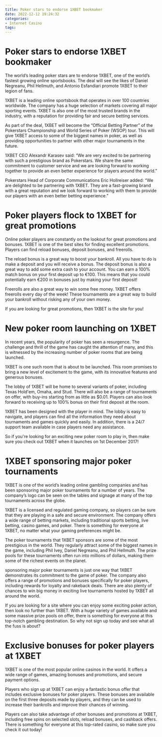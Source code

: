 ```yaml
---
title: Poker stars to endorse 1XBET bookmaker
date: 2022-12-12 19:24:32
categories:
- Internet Casino
tags:
---
```



#  Poker stars to endorse 1XBET bookmaker

The world’s leading poker stars are to endorse 1XBET, one of the world’s fastest growing online sportsbooks. The deal will see the likes of Daniel Negreanu, Phil Hellmuth, and Antonio Esfandiari promote 1XBET to their legion of fans.

1XBET is a leading online sportsbook that operates in over 100 countries worldwide. The company has a huge selection of markets covering all major sporting events. 1XBET is also one of the most trusted brands in the industry, with a reputation for providing fair and secure betting services.

As part of the deal, 1XBET will become the “Official Betting Partner” of the Pokerstars Championship and World Series of Poker (WSOP) tour. This will give 1XBET access to some of the biggest names in poker, as well as providing opportunities to partner with other major tournaments in the future.

1XBET CEO Alexandr Karasev said: “We are very excited to be partnering with such a prestigious brand as Pokerstars. We share the same commitment to customer service and we are looking forward to working together to provide an even better experience for players around the world.”

Pokerstars Head of Corporate Communications Eric Hollreiser added: “We are delighted to be partnering with 1XBET. They are a fast-growing brand with a great reputation and we look forward to working with them to provide our players with an even better betting experience.”

#  Poker players flock to 1XBET for great promotions

Online poker players are constantly on the lookout for great promotions and bonuses. 1XBET is one of the best sites for finding excellent promotions. Players can find reload bonuses, deposit bonuses, and freerolls.

The reload bonus is a great way to boost your bankroll. All you have to do is make a deposit and you will receive a bonus. The deposit bonus is also a great way to add some extra cash to your account. You can earn a 100% match bonus on your first deposit up to €100. This means that you could potentially earn €200 in bonuses just by making your first deposit!

Freerolls are also a great way to win some free money. 1XBET offers freerolls every day of the week! These tournaments are a great way to build your bankroll without risking any of your own money.

If you are looking for great promotions, then 1XBET is the site for you!

#  New poker room launching on 1XBET

In recent years, the popularity of poker has seen a resurgence. The challenge and thrill of the game has caught the attention of many, and this is witnessed by the increasing number of poker rooms that are being launched.

1XBET is one such room that is about to be launched. This room promises to bring a new level of excitement to the game, with its innovative features and generous bonuses.

The lobby of 1XBET will be home to several variants of poker, including Texas Hold'em, Omaha, and Stud. There will also be a range of tournaments on offer, with buy-ins starting from as little as $0.01. Players can also look forward to receiving up to 100% bonus on their first deposit at the room.

1XBET has been designed with the player in mind. The lobby is easy to navigate, and players can find all the information they need about tournaments and games quickly and easily. In addition, there is a 24/7 support team available in case players need any assistance.

So if you're looking for an exciting new poker room to play in, then make sure you check out 1XBET when it launches on 1st December 2017!

#  1XBET sponsoring major poker tournaments

1XBET is one of the world’s leading online gambling companies and has been sponsoring major poker tournaments for a number of years. The company’s logo can be seen on the tables and signage at many of the top tournaments across the globe.

1XBET is a licensed and regulated gaming company, so players can be sure that they are playing in a safe and secure environment. The company offers a wide range of betting markets, including traditional sports betting, live betting, casino games, and poker. There is something for everyone at 1XBET, no matter what your gaming preferences might be.

The poker tournaments that 1XBET sponsors are some of the most prestigious in the world. They regularly attract some of the biggest names in the game, including Phil Ivey, Daniel Negreanu, and Phil Hellmuth. The prize pools for these tournaments often run into millions of dollars, making them some of the richest events on the planet.

 sponsoring major poker tournaments is just one way that 1XBET demonstrates its commitment to the game of poker. The company also offers a range of promotions and bonuses specifically for poker players, including rewards for loyalty and rakeback deals. There are also plenty of chances to win big money in exciting live tournaments hosted by 1XBET all around the world.

If you are looking for a site where you can enjoy some exciting poker action, then look no further than 1XBET. With a huge variety of games available and some massive prize pools on offer, there is something for everyone at this top-notch gambling destination. So why not sign up today and see what all the fuss is about?

#  Exclusive bonuses for poker players at 1XBET

1XBET is one of the most popular online casinos in the world. It offers a wide range of games, amazing bonuses and promotions, and secure payment options.

Players who sign up at 1XBET can enjoy a fantastic bonus offer that includes exclusive bonuses for poker players. These bonuses are available on the first three deposits made by players, and they can be used to increase their bankrolls and improve their chances of winning.

Players can also take advantage of other bonuses and promotions at 1XBET, including free spins on selected slots, reload bonuses, and cashback offers. There is something for everyone at this top-rated casino, so make sure you check it out today!